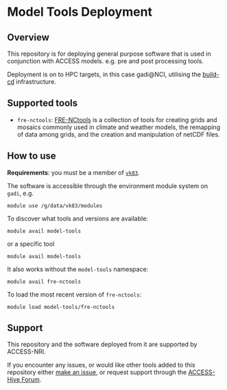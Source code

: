 # Model Tools Deployment

## Overview

This repository is for deploying general purpose software that is used in conjunction with ACCESS models. e.g. pre and post processing tools.

Deployment is on to HPC targets, in this case gadi@NCI, utilising the [build-cd](https://github.com/ACCESS-NRI/build-cd) infrastructure.

## Supported tools

* `fre-nctools`: [FRE-NCtools](https://github.com/NOAA-GFDL/FRE-NCtools) is a collection of tools for creating grids and mosaics commonly used in climate and weather models, the remapping of data among grids, and the creation and manipulation of netCDF files.

## How to use

**Requirements**: you must be a member of [`vk83`](https://my.nci.org.au/mancini/project/vk83).

The software is accessible through the environment module system on `gadi`, e.g.
```
module use /g/data/vk83/modules
```

To discover what tools and versions are available:
```
module avail model-tools
```
or a specific tool
```
module avail model-tools
```
It also works without the `model-tools` namespace:
```
module avail fre-nctools
```
To load the most recent version of `fre-nctools`:
```
module load model-tools/fre-nctools
```

## Support

This repository and the software deployed from it are supported by ACCESS-NRI.

If you encounter any issues, or would like other tools added to this repository either [make an issue](https://github.com/ACCESS-NRI/system-tools/issues), or request support through the [ACCESS-Hive Forum](https://forum.access-hive.org.au/t/access-help-and-support/908).

